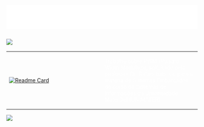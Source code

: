 <h1 align="center">
  <img src="https://raw.githubusercontent.com/DanielScabeni/SistemasEmbarcados/Arduino_PWM_Controller/title.svg" alt="title" />
</h1>

<img src="https://user-images.githubusercontent.com/73097560/115834477-dbab4500-a447-11eb-908a-139a6edaec5c.gif">

<table>
  <tr>
    <td width="50%">
      <a href="https://github.com/DanielScabeni/SistemasEmbarcados">
        <img src="https://github-readme-stats.vercel.app/api/pin/?username=DanielScabeni&repo=SistemasEmbarcados/Arduino_PWM_Controller&theme=chartreuse-dark" alt="Readme Card">
      </a>
    </td>
    <td width="50%">
  </a>
    <p style="color: white;">Trabalho sobre PWM (Pulsate Width Modulator, solicitado pelo professor Dr. Rafael babosa, para a materia de Sistemas Embarcados do curso de Sistemas de Informações da Universidade MaterDei (UNIMATER)</p>
    </td>
  </tr>
</table>

<img src="https://user-images.githubusercontent.com/73097560/115834477-dbab4500-a447-11eb-908a-139a6edaec5c.gif">
